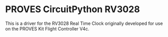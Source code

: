 # PROVES CircuitPython RV3028
This is a driver for the RV3028 Real Time Clock originally developed for use on the PROVES Kit Flight Controller V4c.
